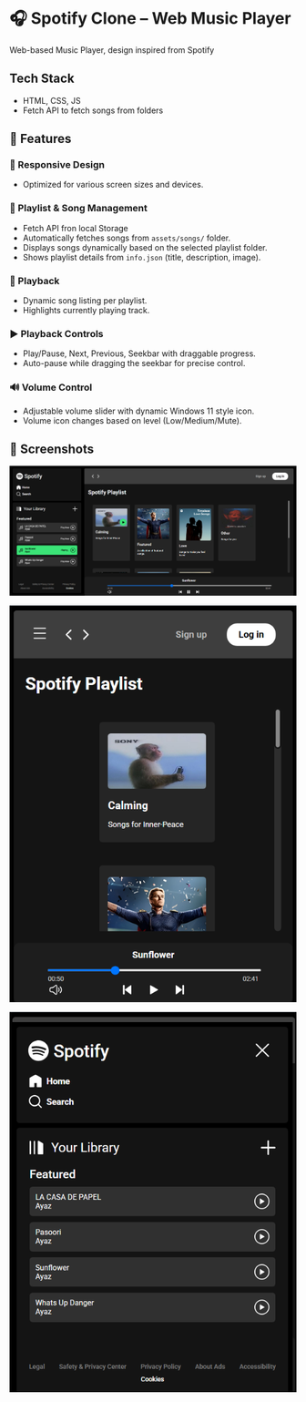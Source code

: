 # 🎧 Spotify Clone – Web Music Player
Web-based Music Player, design inspired from Spotify

## Tech Stack
- HTML, CSS, JS
- Fetch API to fetch songs from folders

## 🚀 Features

### 📱 Responsive Design
- Optimized for various screen sizes and devices.

### 📂 Playlist & Song Management
- Fetch API fron local Storage
- Automatically fetches songs from `assets/songs/` folder.
- Displays songs dynamically based on the selected playlist folder.
- Shows playlist details from `info.json` (title, description, image).

### 🎵 Playback
- Dynamic song listing per playlist.
- Highlights currently playing track.

### ▶️ Playback Controls
- Play/Pause, Next, Previous, Seekbar with draggable progress.
- Auto-pause while dragging the seekbar for precise control.

### 🔊 Volume Control
- Adjustable volume slider with dynamic Windows 11 style icon.
- Volume icon changes based on level (Low/Medium/Mute).

## 📸 Screenshots
![Desktop Preview](Output1.png)

![Mobile Preview](Output2.png)

![Mobile Preview: Hamburger Menu](Output3.png)
